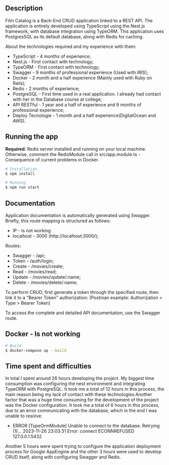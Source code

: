 ## Description

Film Catalog is a Back-End CRUD application linked to a REST API. The application is entirely developed using TypeScript using the Nest.js framework, with database integration using TypeORM. This application uses PostgresSQL as its default database, along with Redis for caching.

About the technologies required and my experience with them:

* TypeScript - 4 months of experience;
* Nest.js - First contact with technology;
* TypeORM - First contact with technology;
* Swagger - 9 months of professional experience (Used with IRIS);
* Docker - 2 month and a half experience (Mainly used with Ruby on Rails);
* Redis - 2 months of experience;
* PostgreSQL - First time used in a real application. I already had contact with her in the Database course at college;
* API RESTful - 1 year and a half of experience and 9 months of professional experience;
* Deploy Tecnologie - 1 month and a half experience(DigitalOcean and AWS).

## Running the app

**Required**: Redis server installed and running on your local machine. Otherwise, comment the RedisModule call in src/app.module.ts - Consequence of current problems in Docker.

```bash
# Installation
$ npm install

# Running
$ npm run start
```
## Documentation

Application documentation is automatically generated using Swagger. Briefly, this route mapping is structured as follows:

* IP - Is not working
* localhost - 3000 (http://localhost:3000/);

Routes:

* Swagger - /api;
* Token - /auth/login;
* Create - /movies/create;
* Read - /movies/read;
* Update - /movies/update/:name;
* Delete - /movies/delete/:name;

To perform CRUD, first generate a token through the specified route, then link it to a "Bearer Token" authorization:
(Postman example: Authorization > Type > Bearer Token)

To access the complete and detailed API documentation, use the Swagger route.

## Docker - Is not working

```bash
# Build
$ docker-compose up --build
```

## Time spent and difficulties

In total I spent around 26 hours developing the project. My biggest time consumption was configuring the nest environment and integrating TypeORM with PostgreSQL. It took me a total of 12 hours in this process, the main reason being my lack of contact with these technologies.Another factor that was a huge time consuming for the development of the project was the Docker configuration. It took me a total of 6 hours in this process, due to an error communicating with the database, which in the end I was unable to resolve:

* ERROR [TypeOrmModule] Unable to connect to the database. Retrying (1)... 2023-11-26 23:03:31 Error: connect ECONNREFUSED 127.0.0.1:5432

Another 5 hours were spent trying to configure the application deployment process for Google AppEngine and the other 3 hours were used to develop CRUD itself, along with configuring Swagger and Redis.